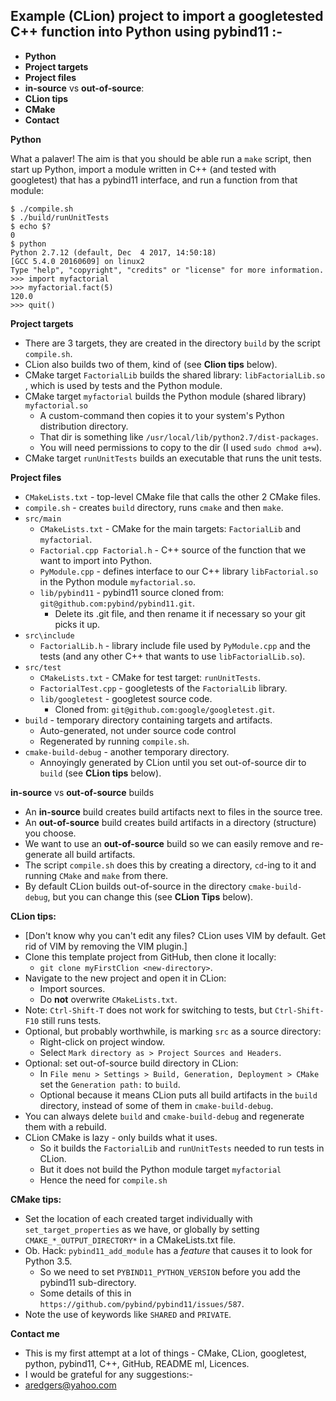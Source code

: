 Example (CLion) project to import a googletested C++ function into Python using pybind11 :-
-
- **Python**
- **Project targets**
- **Project files**
- **in-source** vs **out-of-source**:
- **CLion tips**
- **CMake**
- **Contact**


**Python**

What a palaver! The aim is that you should be able run a `make` script, then start up Python, import a module written
in C++ (and tested with googletest) that has a pybind11 interface, and run a function from that module:
```
$ ./compile.sh
$ ./build/runUnitTests
$ echo $?
0
$ python
Python 2.7.12 (default, Dec  4 2017, 14:50:18) 
[GCC 5.4.0 20160609] on linux2
Type "help", "copyright", "credits" or "license" for more information.
>>> import myfactorial
>>> myfactorial.fact(5)
120.0
>>> quit()
``` 

**Project targets**
- There are 3 targets, they are created in the directory `build` by the script  `compile.sh`. 
- CLion also builds two of them, kind of (see **Clion tips** below).
- CMake target `FactorialLib` builds the shared library: `libFactorialLib.so` , which is used by tests and the Python module.
- CMake target `myfactorial` builds the Python module (shared library) `myfactorial.so`
    - A custom-command then copies it to your system's Python distribution directory.
    - That dir is something like `/usr/local/lib/python2.7/dist-packages`. 
    - You will need permissions to copy to the dir (I used `sudo chmod a+w`). 
- CMake target `runUnitTests` builds an executable that runs the unit tests.


**Project files**
- `CMakeLists.txt` - top-level CMake file that calls the other 2 CMake files.
- `compile.sh` - creates `build` directory, runs `cmake` and then `make`.
- `src/main`
    - `CMakeLists.txt` - CMake for the main targets: `FactorialLib` and `myfactorial`.
    - `Factorial.cpp Factorial.h` - C++ source of the function that we want to import into Python.
    - `PyModule.cpp` - defines interface to our C++ library `libFactorial.so` ` ` in the Python module `myfactorial.so`.
    - `lib/pybind11` - pybind11 source cloned from: `git@github.com:pybind/pybind11.git`.
        - Delete its .git file, and then rename it if necessary so your git picks it up.
- `src\include`
    - `FactorialLib.h` - library include file used by `PyModule.cpp` and the tests (and any other C++ that wants to use `libFactorialLib.so`).
- `src/test`
    - `CMakeLists.txt` - CMake for test target: `runUnitTests`.
    - `FactorialTest.cpp` - googletests of the `FactorialLib` library.
    - `lib/googletest` - googletest source code.
        - Cloned from: `git@github.com:google/googletest.git`.
- `build` - temporary directory containing targets and artifacts.
    - Auto-generated, not under source code control
    - Regenerated by running `compile.sh`.
- `cmake-build-debug` - another temporary directory.
    - Annoyingly generated by CLion until you set out-of-source dir to `build` (see **CLion tips** below).


**in-source** vs **out-of-source** builds
- An **in-source** build creates build artifacts next to files in the source tree.
- An **out-of-source** build creates build artifacts in a directory (structure) you choose.
- We want to use an **out-of-source** build so we can easily remove and re-generate all build artifacts.
- The script `compile.sh` does this by creating a directory, `cd`-ing to it and running `CMake` and `make` from there.
- By default CLion builds out-of-source in the directory `cmake-build-debug`, but you can change this (see **CLion Tips** below).


**CLion tips:**
- [Don't know why you can't edit any files? CLion uses VIM by default. Get rid of VIM by removing the VIM plugin.]
- Clone this template project from GitHub, then clone it locally:
  - `git clone myFirstClion <new-directory>`.
- Navigate to the new project and open it in CLion:
    - Import sources.
    - Do **not** overwrite `CMakeLists.txt`.
- Note: `Ctrl-Shift-T` does not work for switching to tests, but `Ctrl-Shift-F10` still runs tests.
- Optional, but probably worthwhile, is marking `src` as a source directory:
    - Right-click on project window.
    - Select `Mark directory as > Project Sources and Headers`.
- Optional: set out-of-source build directory in CLion:
    - In `File menu > Settings > Build, Generation, Deployment > CMake`  set the `Generation path:` to `build`.
    - Optional because it means CLion puts all build artifacts in the `build` directory, instead of some of them in `cmake-build-debug`.
- You can always delete `build` and `cmake-build-debug` and regenerate them with a rebuild.
- CLion CMake is lazy - only builds what it uses.
    - So it builds the `FactorialLib` and `runUnitTests` needed to run tests in CLion.
    - But it does not build the Python module target `myfactorial`
    - Hence the need for `compile.sh`


**CMake tips:**
- Set the location of each created target individually with `set_target_properties` as we have, or globally by setting `CMAKE_*_OUTPUT_DIRECTORY*` in a CMakeLists.txt file. 
- Ob. Hack: `pybind11_add_module` has a _feature_ that causes it to look for Python 3.5.
    - So we need to set `PYBIND11_PYTHON_VERSION` before you add the pybind11 sub-directory.
    - Some details of this in `https://github.com/pybind/pybind11/issues/587`.
- Note the use of keywords like `SHARED` and `PRIVATE`.

**Contact me**
- This is my first attempt at a lot of things - CMake, CLion, googletest, python, pybind11, C++, GitHub, README ml, Licences.
- I would be grateful for any suggestions:-
- aredgers@yahoo.com
        

